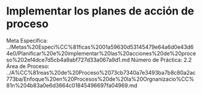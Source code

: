 # Implementar los planes de acción de proceso

Meta Específica: ../Metas%20Especi%CC%81ficas%2001a59630d53145479e64a6d0e43d64e0/Planificar%20e%20implementar%20las%20acciones%20de%20proceso%202ef4dce7d5cb4a9abf727d33a067a9d1.md
Número de Práctica: 2.2
Área de Proceso: ../A%CC%81reas%20de%20Proceso%2073cb7340a7e3493ba7b8c80a2ac773ba/Enfoque%20en%20Procesos%20de%20la%20Orgnanizacio%CC%81n%204b83a0e6d3664c01845496697fa04969.md